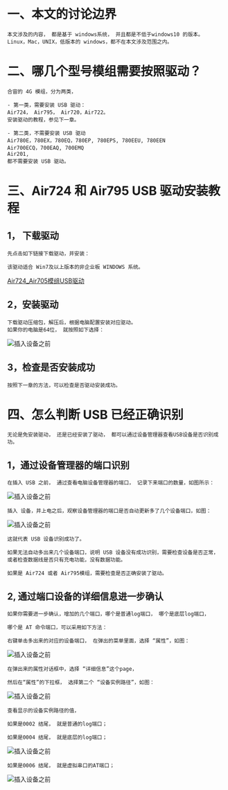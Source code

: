 
# 一、本文的讨论边界
    本文涉及的内容， 都是基于 windows系统， 并且都是不低于windows10 的版本。
    Linux，Mac，UNIX，低版本的 windows，都不在本文涉及范围之内。 

# 二、哪几个型号模组需要按照驱动？

    合宙的 4G 模组，分为两类，
    
    - 第一类，需要安装 USB 驱动：
    Air724， Air795， Air720，Air722。
    安装驱动的教程，参见下一章。

    - 第二类，不需要安装 USB 驱动
    Air780E，780EX，780EQ，780EP, 780EPS, 780EEU, 780EEN
    Air700ECQ，700EAQ, 700EMQ
    Air201,
    都不需要安装 USB 驱动。


# 三、Air724 和 Air795 USB 驱动安装教程

## 1， 下载驱动

    先点击如下链接下载驱动，并安装：

    该驱动适合 Win7及以上版本的非企业板 WINDOWS 系统。

[Air724_Air705模组USB驱动](https://cdn.openluat-luatcommunity.openluat.com/attachment/20200808183454135_sw_file_20200303181718_8910_module_usb_driver_signed%20_20200303_hezhou.7z "点击直接下载驱动")

## 2，安装驱动
 
    下载驱动压缩包，解压后，根据电脑配置安装对应驱动。
    如果你的电脑是64位， 就按照如下选择：

![插入设备之前](image/usb_drv_name.png)

## 3，检查是否安装成功
  
    按照下一章的方法，可以检查是否驱动安装成功。


# 四、怎么判断 USB 已经正确识别

    无论是免安装驱动， 还是已经安装了驱动， 都可以通过设备管理器查看USB设备是否识别成功。

## 1，通过设备管理器的端口识别

    在插入 USB 之前， 通过查看电脑设备管理器的端口， 记录下来端口的数量，如图所示：

![插入设备之前](image/usb_combefore.png)

    插入 设备，并上电之后，观察设备管理器的端口是否自动更新多了几个设备端口，如图：
![插入设备之前](image/usb_after.png)

    这就代表 USB 设备识别成功了。

    如果无法自动多出来几个设备端口，说明 USB 设备没有成功识别，需要检查设备是否正常，
    或者检查数据线是否只有充电功能，没有数据功能。

    如果是 Air724 或者 Air795模组，需要检查是否正确安装了驱动。


## 2, 通过端口设备的详细信息进一步确认

    如果你需要进一步确认，增加的几个端口，哪个是普通log端口， 哪个是底层log端口，

    哪个是 AT 命令端口，可以采用如下方法：

    右键单击多出来的对应的设备端口， 在弹出的菜单里面，选择 “属性”，如图：

![插入设备之前](image/usb_comattrib.png)

    在弹出来的属性对话框中，选择 “详细信息”这个page， 

    然后在“属性”的下拉框， 选择第二个 “设备实例路径”，如图：

![插入设备之前](image/usb_com_number.png)

    查看显示的设备实例路径的值， 
    
    如果是0002 结尾， 就是普通的log端口；

    如果是0004 结尾， 就是底层的log端口；

![插入设备之前](image/usb_com0004.png)

    如果是0006 结尾， 就是虚拟串口的AT端口；

![插入设备之前](image/usb_com0006.png)


